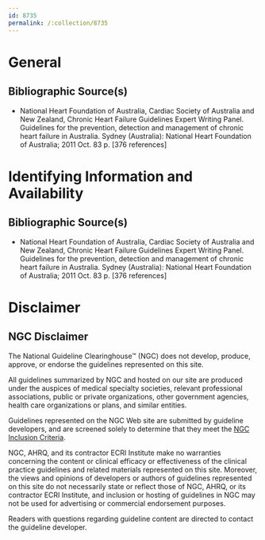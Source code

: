 ```yaml
---
id: 8735
permalink: /:collection/8735
---
```


# General

## Bibliographic Source(s)

- National Heart Foundation of Australia, Cardiac Society of Australia and New Zealand, Chronic Heart Failure Guidelines Expert Writing Panel. Guidelines for the prevention, detection and management of chronic heart failure in Australia. Sydney (Australia): National Heart Foundation of Australia; 2011 Oct. 83 p. [376 references]

# Identifying Information and Availability

## Bibliographic Source(s)

- National Heart Foundation of Australia, Cardiac Society of Australia and New Zealand, Chronic Heart Failure Guidelines Expert Writing Panel. Guidelines for the prevention, detection and management of chronic heart failure in Australia. Sydney (Australia): National Heart Foundation of Australia; 2011 Oct. 83 p. [376 references]

# Disclaimer

## NGC Disclaimer

The National Guideline Clearinghouse™ (NGC) does not develop, produce, approve, or endorse the guidelines represented on this site.

All guidelines summarized by NGC and hosted on our site are produced under the auspices of medical specialty societies, relevant professional associations, public or private organizations, other government agencies, health care organizations or plans, and similar entities.

Guidelines represented on the NGC Web site are submitted by guideline developers, and are screened solely to determine that they meet the [NGC Inclusion Criteria](/help-and-about/summaries/inclusion-criteria).

NGC, AHRQ, and its contractor ECRI Institute make no warranties concerning the content or clinical efficacy or effectiveness of the clinical practice guidelines and related materials represented on this site. Moreover, the views and opinions of developers or authors of guidelines represented on this site do not necessarily state or reflect those of NGC, AHRQ, or its contractor ECRI Institute, and inclusion or hosting of guidelines in NGC may not be used for advertising or commercial endorsement purposes.

Readers with questions regarding guideline content are directed to contact the guideline developer.

